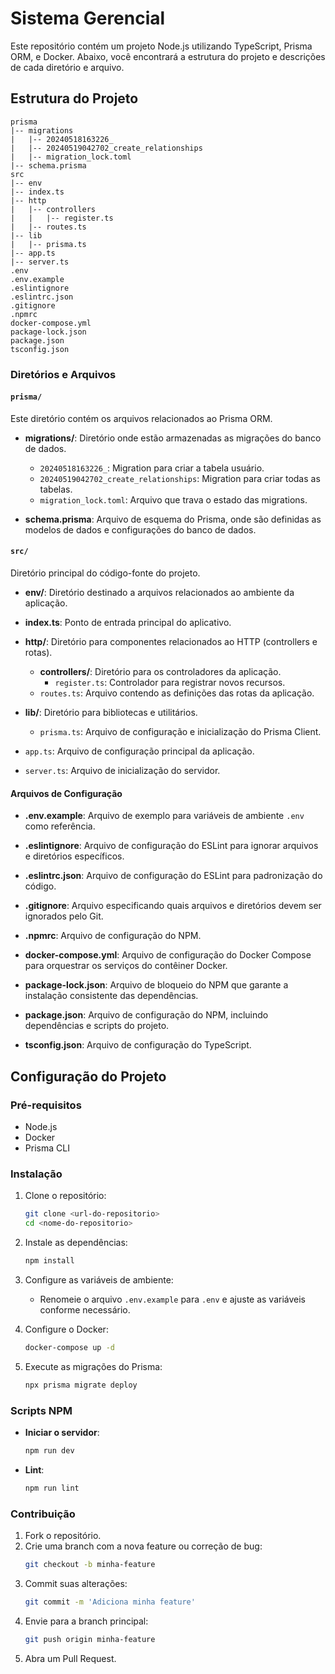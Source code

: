# Sistema Gerencial

Este repositório contém um projeto Node.js utilizando TypeScript, Prisma ORM, e Docker. Abaixo, você encontrará a estrutura do projeto e descrições de cada diretório e arquivo.

## Estrutura do Projeto

```plaintext
prisma
|-- migrations
|   |-- 20240518163226_
|   |-- 20240519042702_create_relationships
|   |-- migration_lock.toml
|-- schema.prisma
src
|-- env
|-- index.ts
|-- http
|   |-- controllers
|   |   |-- register.ts
|   |-- routes.ts
|-- lib
|   |-- prisma.ts
|-- app.ts
|-- server.ts
.env
.env.example
.eslintignore
.eslintrc.json
.gitignore
.npmrc
docker-compose.yml
package-lock.json
package.json
tsconfig.json
```

### Diretórios e Arquivos

#### `prisma/`
Este diretório contém os arquivos relacionados ao Prisma ORM.

- **migrations/**: Diretório onde estão armazenadas as migrações do banco de dados.
  - `20240518163226_`: Migration para criar a tabela usuário.
  - `20240519042702_create_relationships`: Migration para criar todas as tabelas.
  - `migration_lock.toml`: Arquivo que trava o estado das migrations.

- **schema.prisma**: Arquivo de esquema do Prisma, onde são definidas as modelos de dados e configurações do banco de dados.

#### `src/`
Diretório principal do código-fonte do projeto.

- **env/**: Diretório destinado a arquivos relacionados ao ambiente da aplicação.

- **index.ts**: Ponto de entrada principal do aplicativo.

- **http/**: Diretório para componentes relacionados ao HTTP (controllers e rotas).
  - **controllers/**: Diretório para os controladores da aplicação.
    - `register.ts`: Controlador para registrar novos recursos.
  - `routes.ts`: Arquivo contendo as definições das rotas da aplicação.

- **lib/**: Diretório para bibliotecas e utilitários.
  - `prisma.ts`: Arquivo de configuração e inicialização do Prisma Client.

- `app.ts`: Arquivo de configuração principal da aplicação.
- `server.ts`: Arquivo de inicialização do servidor.

#### Arquivos de Configuração

- **.env.example**: Arquivo de exemplo para variáveis de ambiente `.env` como referência.

- **.eslintignore**: Arquivo de configuração do ESLint para ignorar arquivos e diretórios específicos.
- **.eslintrc.json**: Arquivo de configuração do ESLint para padronização do código.

- **.gitignore**: Arquivo especificando quais arquivos e diretórios devem ser ignorados pelo Git.

- **.npmrc**: Arquivo de configuração do NPM.

- **docker-compose.yml**: Arquivo de configuração do Docker Compose para orquestrar os serviços do contêiner Docker.

- **package-lock.json**: Arquivo de bloqueio do NPM que garante a instalação consistente das dependências.
- **package.json**: Arquivo de configuração do NPM, incluindo dependências e scripts do projeto.

- **tsconfig.json**: Arquivo de configuração do TypeScript.

## Configuração do Projeto

### Pré-requisitos

- Node.js
- Docker
- Prisma CLI

### Instalação

1. Clone o repositório:
   ```bash
   git clone <url-do-repositorio>
   cd <nome-do-repositorio>
   ```

2. Instale as dependências:
   ```bash
   npm install
   ```

3. Configure as variáveis de ambiente:
   - Renomeie o arquivo `.env.example` para `.env` e ajuste as variáveis conforme necessário.

4. Configure o Docker:
   ```bash
   docker-compose up -d
   ```

5. Execute as migrações do Prisma:
   ```bash
   npx prisma migrate deploy
   ```

### Scripts NPM

- **Iniciar o servidor**:
  ```bash
  npm run dev
  ```

- **Lint**:
  ```bash
  npm run lint
  ```

### Contribuição

1. Fork o repositório.
2. Crie uma branch com a nova feature ou correção de bug:
   ```bash
   git checkout -b minha-feature
   ```
3. Commit suas alterações:
   ```bash
   git commit -m 'Adiciona minha feature'
   ```
4. Envie para a branch principal:
   ```bash
   git push origin minha-feature
   ```
5. Abra um Pull Request.

